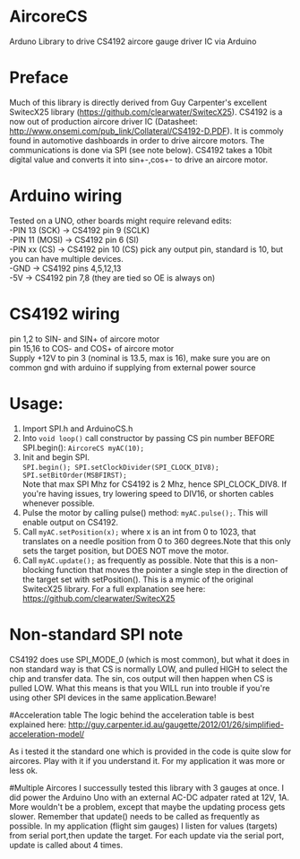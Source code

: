 # AircoreCS
Arduno Library to drive CS4192 aircore gauge driver IC via Arduino

# Preface
Much of this library is directly derived from Guy Carpenter's excellent SwitecX25 library (https://github.com/clearwater/SwitecX25).
CS4192 is a now out of production aircore driver IC (Datasheet: http://www.onsemi.com/pub_link/Collateral/CS4192-D.PDF). It is commoly found in automotive dashboards in order to drive aircore motors. The communications is done via  SPI (see note below). CS4192 takes a 10bit digital value and converts it into sin+-,cos+- to drive an aircore motor.

# Arduino wiring
Tested on a UNO, other boards might require relevand edits:<br>
-PIN 13 (SCK) -> CS4192 pin 9 (SCLK)<br>
-PIN 11 (MOSI) -> CS4192 pin 6 (SI)<br>
-PIN xx (CS) -> CS4192 pin 10 (CS) pick any output pin, standard is 10, but you can have multiple devices.<br>
-GND -> CS4192 pins 4,5,12,13<br>
-5V -> CS4192 pin 7,8 (they are tied so OE is always on)<br>

# CS4192 wiring
pin 1,2 to SIN- and SIN+ of aircore motor<br>
pin 15,16 to COS- and COS+ of aircore motor<br>
Supply +12V to pin 3 (nominal is 13.5, max is 16), make sure you are on common gnd with arduino if supplying from external power source

# Usage:
1. Import SPI.h and ArduinoCS.h
2. Into `void loop()` call constructor by passing CS pin number BEFORE SPI.begin():
`AircoreCS myAC(10);`
3. Init and begin SPI.<br /> 
  `SPI.begin();
  SPI.setClockDivider(SPI_CLOCK_DIV8);
  SPI.setBitOrder(MSBFIRST);` <br />
  Note that max SPI Mhz for CS4192 is 2 Mhz, hence SPI_CLOCK_DIV8. If you're having issues, try lowering speed to DIV16, or    shorten cables whenever possible.<br />
4. Pulse the motor by calling pulse() method: `myAC.pulse();`. This will enable output on CS4192.
5. Call `myAC.setPosition(x);` where x is an int from 0 to 1023, that translates on a needle position from 0 to 360 degrees.Note that this only sets the target position, but DOES NOT move the motor.
6. Call `myAC.update();` as frequently as possible. Note that this is a non-blocking function that moves the pointer a single step in the direction of the target set with setPosition(). This is a mymic of the original SwitecX25 library. For a full explanation see here: https://github.com/clearwater/SwitecX25


# Non-standard SPI note
CS4192 does use SPI_MODE_0 (which is most common), but what it does in non standard way is that CS is normally LOW, and pulled HIGH to select the chip and transfer data. The sin, cos output will then happen when CS is pulled LOW.
What this means is that you WILL run into trouble if you're using other SPI devices in the same application.Beware!

#Acceleration table
The logic behind the acceleration table is best explained here:
http://guy.carpenter.id.au/gaugette/2012/01/26/simplified-acceleration-model/

As i tested it the standard one which is provided in the code is quite slow for aircores. Play with it if you understand it. For my application it was more or less ok.

#Multiple Aircores
I successully tested this library with 3 gauges at once. I did power the Arduino Uno with an external AC-DC adpater rated at 12V, 1A. More wouldn't be a problem, except that maybe the updating process gets slower. Remember that update() needs to be called as frequently as possible. In my application (flight sim gauges) I listen for values (targets) from serial port,then update the target. For each update via the serial port, update is called about 4 times.



